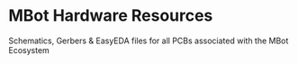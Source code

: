 # MBot Hardware Resources

Schematics, Gerbers & EasyEDA files for all PCBs associated with the MBot Ecosystem
